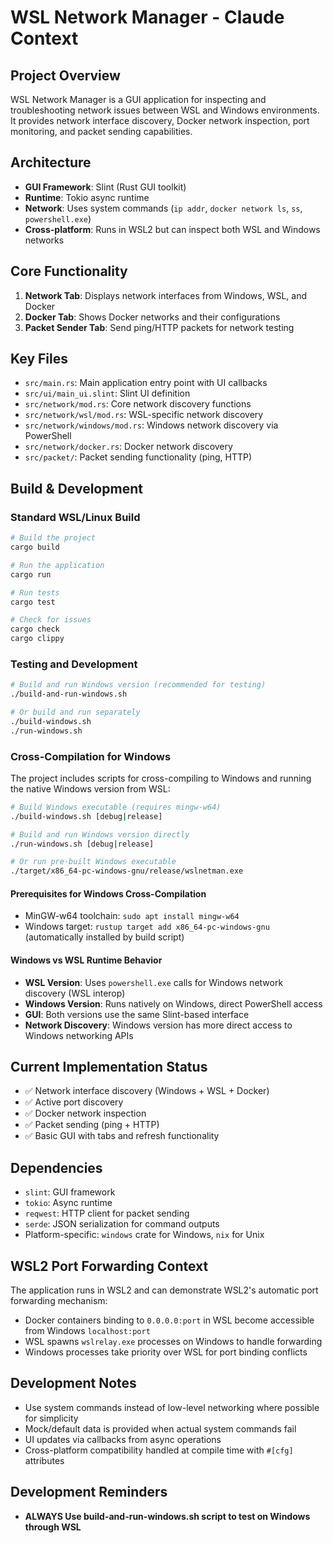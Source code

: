 # WSL Network Manager - Claude Context

## Project Overview
WSL Network Manager is a GUI application for inspecting and troubleshooting network issues between WSL and Windows environments. It provides network interface discovery, Docker network inspection, port monitoring, and packet sending capabilities.

## Architecture
- **GUI Framework**: Slint (Rust GUI toolkit)
- **Runtime**: Tokio async runtime
- **Network**: Uses system commands (`ip addr`, `docker network ls`, `ss`, `powershell.exe`) 
- **Cross-platform**: Runs in WSL2 but can inspect both WSL and Windows networks

## Core Functionality
1. **Network Tab**: Displays network interfaces from Windows, WSL, and Docker
2. **Docker Tab**: Shows Docker networks and their configurations
3. **Packet Sender Tab**: Send ping/HTTP packets for network testing

## Key Files
- `src/main.rs`: Main application entry point with UI callbacks
- `src/ui/main_ui.slint`: Slint UI definition
- `src/network/mod.rs`: Core network discovery functions
- `src/network/wsl/mod.rs`: WSL-specific network discovery
- `src/network/windows/mod.rs`: Windows network discovery via PowerShell
- `src/network/docker.rs`: Docker network discovery
- `src/packet/`: Packet sending functionality (ping, HTTP)

## Build & Development

### Standard WSL/Linux Build
```bash
# Build the project
cargo build

# Run the application
cargo run

# Run tests
cargo test

# Check for issues
cargo check
cargo clippy
```

### Testing and Development
```bash
# Build and run Windows version (recommended for testing)
./build-and-run-windows.sh

# Or build and run separately
./build-windows.sh
./run-windows.sh
```

### Cross-Compilation for Windows
The project includes scripts for cross-compiling to Windows and running the native Windows version from WSL:

```bash
# Build Windows executable (requires mingw-w64)
./build-windows.sh [debug|release]

# Build and run Windows version directly
./run-windows.sh [debug|release]

# Or run pre-built Windows executable
./target/x86_64-pc-windows-gnu/release/wslnetman.exe
```

#### Prerequisites for Windows Cross-Compilation
- MinGW-w64 toolchain: `sudo apt install mingw-w64`
- Windows target: `rustup target add x86_64-pc-windows-gnu` (automatically installed by build script)

#### Windows vs WSL Runtime Behavior
- **WSL Version**: Uses `powershell.exe` calls for Windows network discovery (WSL interop)
- **Windows Version**: Runs natively on Windows, direct PowerShell access
- **GUI**: Both versions use the same Slint-based interface
- **Network Discovery**: Windows version has more direct access to Windows networking APIs

## Current Implementation Status
- ✅ Network interface discovery (Windows + WSL + Docker)
- ✅ Active port discovery
- ✅ Docker network inspection
- ✅ Packet sending (ping + HTTP)
- ✅ Basic GUI with tabs and refresh functionality

## Dependencies
- `slint`: GUI framework
- `tokio`: Async runtime
- `reqwest`: HTTP client for packet sending
- `serde`: JSON serialization for command outputs
- Platform-specific: `windows` crate for Windows, `nix` for Unix

## WSL2 Port Forwarding Context
The application runs in WSL2 and can demonstrate WSL2's automatic port forwarding mechanism:
- Docker containers binding to `0.0.0.0:port` in WSL become accessible from Windows `localhost:port`
- WSL spawns `wslrelay.exe` processes on Windows to handle forwarding
- Windows processes take priority over WSL for port binding conflicts

## Development Notes
- Use system commands instead of low-level networking where possible for simplicity
- Mock/default data is provided when actual system commands fail
- UI updates via callbacks from async operations
- Cross-platform compatibility handled at compile time with `#[cfg]` attributes

## Development Reminders
- **ALWAYS Use build-and-run-windows.sh script to test on Windows through WSL**